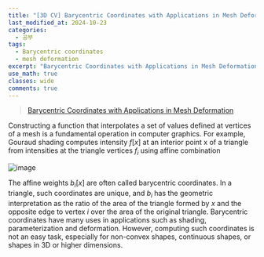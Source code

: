 ```yaml
---
title: "[3D CV] Barycentric Coordinates with Applications in Mesh Deformation"
last_modified_at: 2024-10-23
categories:
  - 공부
tags:
  - Barycentric coordinates
  - mesh deformation
excerpt: "Barycentric Coordinates with Applications in Mesh Deformation"
use_math: true
classes: wide
comments: true
---
```


> [Barycentric Coordinates with Applications in Mesh Deformation](https://www.cs.wustl.edu/~taoju/research/bary.htm)

Constructing a function that interpolates a set of values defined at vertices of a mesh is a fundamental operation in computer graphics. For example, Gouraud shading computes intensity $f[x]$ at an interior point x of a triangle from intensities at the triangle vertices $f_i$ using affine combination

![image](https://github.com/user-attachments/assets/597cd956-159e-45ef-8e07-31c32b853cd8)

The affine weights $b_i[x]$ are often called barycentric coordinates. In a triangle, such coordinates are unique, and $b_i$ has the geometric interpretation as the ratio of the area of the triangle formed by $x$ and the opposite edge to vertex $i$ over the area of the original triangle. Barycentric coordinates have many uses in applications such as shading, parameterization and deformation. However, computing such coordinates is not an easy task, especially for non-convex shapes, continuous shapes, or shapes in 3D or higher dimensions.
